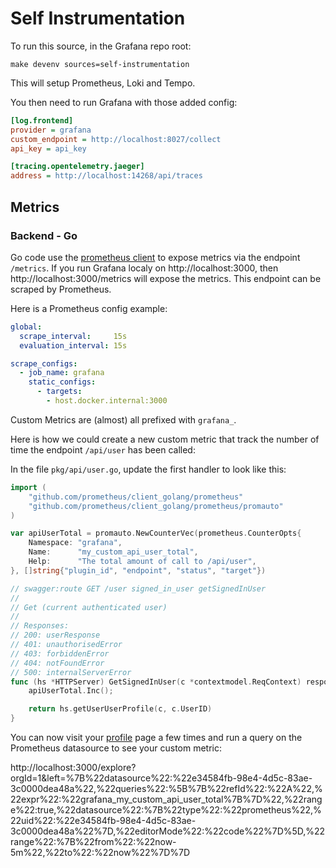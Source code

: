 # Self Instrumentation

To run this source, in the Grafana repo root:

```
make devenv sources=self-instrumentation
```

This will setup Prometheus, Loki and Tempo.

You then need to run Grafana with those added config:

```ini
[log.frontend]
provider = grafana
custom_endpoint = http://localhost:8027/collect
api_key = api_key

[tracing.opentelemetry.jaeger]
address = http://localhost:14268/api/traces
```

## Metrics

### Backend - Go

Go code use the [prometheus client](https://github.com/prometheus/client_golang) to expose metrics via the endpoint `/metrics`.
If you run Grafana localy on http://localhost:3000, then http://localhost:3000/metrics will expose the metrics. This endpoint can be scraped
by Prometheus.

Here is a Prometheus config example:

```yaml
global:
  scrape_interval:     15s
  evaluation_interval: 15s

scrape_configs:
  - job_name: grafana
    static_configs:
      - targets:
        - host.docker.internal:3000
```

Custom Metrics are (almost) all prefixed with `grafana_`.

Here is how we could create a new custom metric that track the number of time the endpoint `/api/user` has been called:

In the file `pkg/api/user.go`, update the first handler to look like this:

```go
import (
	"github.com/prometheus/client_golang/prometheus"
	"github.com/prometheus/client_golang/prometheus/promauto"
)

var apiUserTotal = promauto.NewCounterVec(prometheus.CounterOpts{
	Namespace: "grafana",
	Name:      "my_custom_api_user_total",
	Help:      "The total amount of call to /api/user",
}, []string{"plugin_id", "endpoint", "status", "target"})

// swagger:route GET /user signed_in_user getSignedInUser
//
// Get (current authenticated user)
//
// Responses:
// 200: userResponse
// 401: unauthorisedError
// 403: forbiddenError
// 404: notFoundError
// 500: internalServerError
func (hs *HTTPServer) GetSignedInUser(c *contextmodel.ReqContext) response.Response {
	apiUserTotal.Inc();

	return hs.getUserUserProfile(c, c.UserID)
}
```


You can now visit your [profile](http://localhost:3000/profile) page a few times and run a query on the Prometheus datasource to see your custom metric:

http://localhost:3000/explore?orgId=1&left=%7B%22datasource%22:%22e34584fb-98e4-4d5c-83ae-3c0000dea48a%22,%22queries%22:%5B%7B%22refId%22:%22A%22,%22expr%22:%22grafana_my_custom_api_user_total%7B%7D%22,%22range%22:true,%22datasource%22:%7B%22type%22:%22prometheus%22,%22uid%22:%22e34584fb-98e4-4d5c-83ae-3c0000dea48a%22%7D,%22editorMode%22:%22code%22%7D%5D,%22range%22:%7B%22from%22:%22now-5m%22,%22to%22:%22now%22%7D%7D